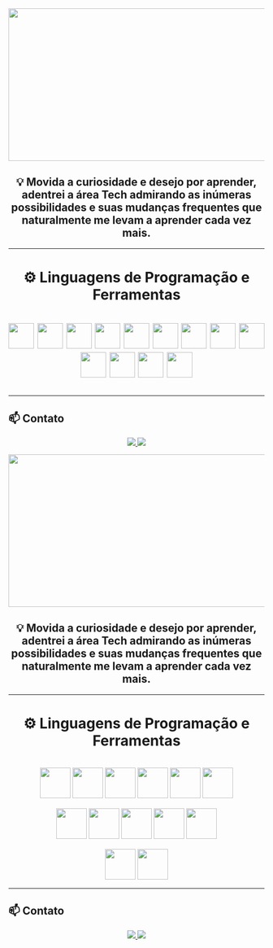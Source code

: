 <div align="center">
  <img src="https://t3.ftcdn.net/jpg/09/15/49/22/360_F_915492249_MqxAcgdGVq5eUBSb8RHmwwXiO9jDpqYO.jpg" width="700" height="300"/>
</div>

<h2 align="center">💡 Movida a curiosidade e desejo por aprender, adentrei a área Tech admirando as inúmeras possibilidades e suas mudanças frequentes que naturalmente me levam a aprender cada vez mais.
</h2>

---

<h1 align="center"> ⚙️ Linguagens de Programação e Ferramentas
<h1>
  <div align="center">
  <img src="https://upload.wikimedia.org/wikipedia/commons/6/61/HTML5_logo_and_wordmark.svg" width="50" height="50"/>
  <img src="https://upload.wikimedia.org/wikipedia/commons/6/62/CSS3_logo.svg" width="50" height="50"/>
  <img src="https://cdn.jsdelivr.net/gh/devicons/devicon/icons/javascript/javascript-original.svg" width="50" height="50"/>
  <img src="https://cdn.jsdelivr.net/gh/devicons/devicon/icons/react/react-original.svg" width="50" height="50"/>
  <img src="https://cdn.jsdelivr.net/gh/devicons/devicon/icons/python/python-original.svg" width="50" height="50"/>
  <img src="https://cdn.jsdelivr.net/gh/devicons/devicon/icons/java/java-original.svg" width="50" height="50"/>
  <img src="https://cdn.jsdelivr.net/gh/devicons/devicon/icons/mysql/mysql-original.svg" width="50" height="50"/>
  <img src="https://cdn.jsdelivr.net/gh/devicons/devicon/icons/git/git-original.svg" width="50" height="50"/>
  <img src="https://cdn.jsdelivr.net/gh/devicons/devicon/icons/github/github-original.svg" width="50" height="50"/>
  <img src="https://cdn.jsdelivr.net/gh/devicons/devicon/icons/vscode/vscode-original.svg" width="50" height="50"/>
  <img src="https://upload.wikimedia.org/wikipedia/commons/9/93/Amazon_Web_Services_Logo.svg" width="50" height="50"/>
  <img src="https://cdn.jsdelivr.net/gh/devicons/devicon/icons/trello/trello-original.svg" width="50" height="50"/>
  <img src="https://cdn.jsdelivr.net/gh/devicons/devicon/icons/notion/notion-original.svg" width="50" height="50"/>
</div>

---

## 📫 Contato  

<p align="center">
  <a href="https://www.linkedin.com/in/vivianevalentim/" target="_blank">
    <img src="https://img.shields.io/badge/-LinkedIn-blue?style=for-the-badge&logo=linkedin" />
  </a>
  <a href="contatovivainevalentim@gmail.com">
    <img src="https://img.shields.io/badge/-Email-red?style=for-the-badge&logo=gmail&logoColor=white" />
  </a>
</p>

<div align="center">
  <img src="https://t3.ftcdn.net/jpg/09/15/49/22/360_F_915492249_MqxAcgdGVq5eUBSb8RHmwwXiO9jDpqYO.jpg" width="700" height="300"/>
</div>

<h2 align="center">💡 Movida a curiosidade e desejo por aprender, adentrei a área Tech admirando as inúmeras possibilidades e suas mudanças frequentes que naturalmente me levam a aprender cada vez mais.</h2>

---

<h1 align="center">⚙️ Linguagens de Programação e Ferramentas</h1>

<div align="center">
  <br>
  <img src="https://upload.wikimedia.org/wikipedia/commons/6/61/HTML5_logo_and_wordmark.svg" width="60" height="60"/>
  <img src="https://upload.wikimedia.org/wikipedia/commons/6/62/CSS3_logo.svg" width="60" height="60"/>
  <img src="https://cdn.jsdelivr.net/gh/devicons/devicon/icons/javascript/javascript-original.svg" width="60" height="60"/>
  <img src="https://cdn.jsdelivr.net/gh/devicons/devicon/icons/react/react-original.svg" width="60" height="60"/>
  <img src="https://cdn.jsdelivr.net/gh/devicons/devicon/icons/python/python-original.svg" width="60" height="60"/>
  <img src="https://cdn.jsdelivr.net/gh/devicons/devicon/icons/java/java-original.svg" width="60" height="60"/>
  <br><br>
  <img src="https://cdn.jsdelivr.net/gh/devicons/devicon/icons/mysql/mysql-original.svg" width="60" height="60"/>
  <img src="https://cdn.jsdelivr.net/gh/devicons/devicon/icons/git/git-original.svg" width="60" height="60"/>
  <img src="https://cdn.jsdelivr.net/gh/devicons/devicon/icons/github/github-original.svg" width="60" height="60"/>
  <img src="https://cdn.jsdelivr.net/gh/devicons/devicon/icons/vscode/vscode-original.svg" width="60" height="60"/>
  <img src="https://upload.wikimedia.org/wikipedia/commons/9/93/Amazon_Web_Services_Logo.svg" width="60" height="60"/>
  <br><br>
  <img src="https://cdn.jsdelivr.net/gh/devicons/devicon/icons/trello/trello-original.svg" width="60" height="60"/>
  <img src="https://cdn.jsdelivr.net/gh/devicons/devicon/icons/notion/notion-original.svg" width="60" height="60"/>
</div>

---

## 📫 Contato  

<p align="center">
  <a href="https://www.linkedin.com/in/vivianevalentim/" target="_blank">
    <img src="https://img.shields.io/badge/-LinkedIn-blue?style=for-the-badge&logo=linkedin" />
  </a>
  <a href="mailto:contatovivainevalentim@gmail.com">
    <img src="https://img.shields.io/badge/-Email-red?style=for-the-badge&logo=gmail&logoColor=white" />
  </a>
</p>

